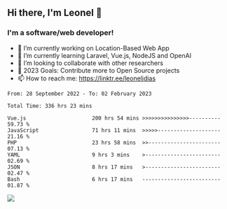 ## Hi there, I'm Leonel 👋

### I'm a software/web developer!
- 🔭 I’m currently working on Location-Based Web App
- 🌱 I’m currently learning Laravel, Vue.js, NodeJS and OpenAI
- 👯 I’m looking to collaborate with other researchers
- 🥅 2023 Goals: Contribute more to Open Source projects
- 📫 How to reach me: https://linktr.ee/leoneljdias

<!--START_SECTION:waka-->

```text
From: 28 September 2022 - To: 02 February 2023

Total Time: 336 hrs 23 mins

Vue.js                     200 hrs 54 mins >>>>>>>>>>>>>>>----------   59.73 %
JavaScript                 71 hrs 11 mins  >>>>>--------------------   21.16 %
PHP                        23 hrs 58 mins  >>-----------------------   07.13 %
YAML                       9 hrs 3 mins    >------------------------   02.69 %
JSON                       8 hrs 17 mins   >------------------------   02.47 %
Bash                       6 hrs 17 mins   -------------------------   01.87 %
```

<!--END_SECTION:waka-->

![](https://komarev.com/ghpvc/?username=leoneljdias&color=blue&style=flat-square)
